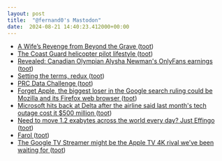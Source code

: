 ```yaml
---
layout: post
title:  "@fernand0's Mastodon"
date:  2024-08-21 14:40:23.412000+00:00
---
```

*  [A Wife’s Revenge from Beyond the Grave ](https://www.thefp.com/p/a-wifes-revenge-from-beyond-the-grav) ([toot](https://mastodon.social/@fernand0/113000528177192727))
*  [The Coast Guard helicopter pilot lifestyle ](https://philip.greenspun.com/blog/2024/08/06/the-coast-guard-helicopter-pilot-lifestyle) ([toot](https://mastodon.social/@fernand0/113000318985042167))
*  [Revealed: Canadian Olympian Alysha Newman's OnlyFans earnings ](https://www.dailymail.co.uk/sport/olympics/article-13723277/Olympian-Alysha-Newmans-OnlyFans-earnings-Canadian-pole-vault-star-celebrated-bronze-Paris-TWERKING-crowd.htm) ([toot](https://mastodon.social/@fernand0/112999950105818503))
*  [Setting the terms, redux ](https://doc.searls.com/2024/08/06/setting-the-terms-redux) ([toot](https://mastodon.social/@fernand0/112999736866676327))
*  [PRC Data Challenge ](https://ansperformance.eu/study/data-challenge) ([toot](https://mastodon.social/@fernand0/112999619916629129))
*  [Forget Apple, the biggest loser in the Google search ruling could be Mozilla and its Firefox web browser ](https://fortune.com/2024/08/05/mozilla-firefox-biggest-potential-loser-google-antitrust-search-ruling) ([toot](https://mastodon.social/@fernand0/112999302887013774))
*  [Microsoft hits back at Delta after the airline said last month's tech outage cost it $500 million ](https://www.independent.co.uk/news/microsoft-ap-crowdstrike-delta-satya-nadella-b2592330.htm) ([toot](https://mastodon.social/@fernand0/112999018457522604))
*  [Need to move 1.2 exabytes across the world every day? Just Effingo ](https://www.theregister.com/2024/08/06/google_effingo) ([toot](https://mastodon.social/@fernand0/112998918154854046))
*  [Farol ](https://www.flickr.com/photos/fernand0/53916231610) ([toot](https://mastodon.social/@fernand0/112998914305044643))
*  [The Google TV Streamer might be the Apple TV 4K rival we’ve been waiting for ](https://www.theverge.com/2024/8/6/24214055/google-tv-streamer-features-price-matter-threa) ([toot](https://mastodon.social/@fernand0/112998202314566144))
